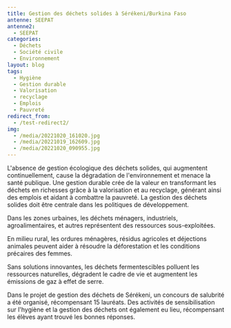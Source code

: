 ```yaml
---
title: Gestion des déchets solides à Sérékeni/Burkina Faso
antenne: SEEPAT
antenne2:
  - SEEPAT
categories:
  - Déchets
  - Société civile
  - Environnement
layout: blog
tags:
  - Hygiène
  - Gestion durable
  - Valorisation
  - recyclage
  - Emplois
  - Pauvreté
redirect_from:
  - /test-redirect2/
img:
  - /media/20221020_161020.jpg
  - /media/20221019_162609.jpg
  - /media/20221020_090955.jpg
---
```

L'absence de gestion écologique des déchets solides, qui augmentent continuellement, cause la dégradation de l'environnement et menace la santé publique. Une gestion durable crée de la valeur en transformant les déchets en richesses grâce à la valorisation et au recyclage, générant ainsi des emplois et aidant à combattre la pauvreté. La gestion des déchets solides doit être centrale dans les politiques de développement.


Dans les zones urbaines, les déchets ménagers, industriels, agroalimentaires, et autres représentent des ressources sous-exploitées.

En milieu rural, les ordures ménagères, résidus agricoles et déjections animales peuvent aider à résoudre la déforestation et les conditions précaires des femmes.


Sans solutions innovantes, les déchets fermentescibles polluent les ressources naturelles, dégradent le cadre de vie et augmentent les émissions de gaz à effet de serre.


Dans le projet de gestion des déchets de Sérékeni, un concours de salubrité a été organisé, récompensant 15 lauréats. Des activités de sensibilisation sur l'hygiène et la gestion des déchets ont également eu lieu, récompensant les élèves ayant trouvé les bonnes réponses.
